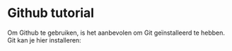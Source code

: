 # Github tutorial

Om Github te gebruiken, is het aanbevolen om Git geïnstalleerd te hebben. <br>
Git kan je hier installeren: <br>


